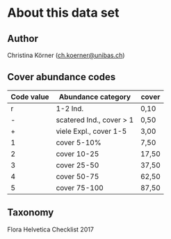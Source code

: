 About this data set
===================

Author
------

Christina Körner (ch.koerner@unibas.ch)

Cover abundance codes
---------------------
| Code value | Abundance category      | cover |
|------------|-------------------------|-------|
| r          | 1-2 Ind.                | 0,10  |
| -          | scatered Ind., cover > 1 | 0,50  |
| +          | viele Expl., cover 1-5  | 3,00  |
| 1          | cover 5-10%             | 7,50  |
| 2          | cover 10-25             | 17,50 |
| 3          | cover 25-50             | 37,50 |
| 4          | cover 50-75             | 62,50 |
| 5          | cover 75-100            | 87,50 |

Taxonomy
--------

Flora Helvetica Checklist 2017